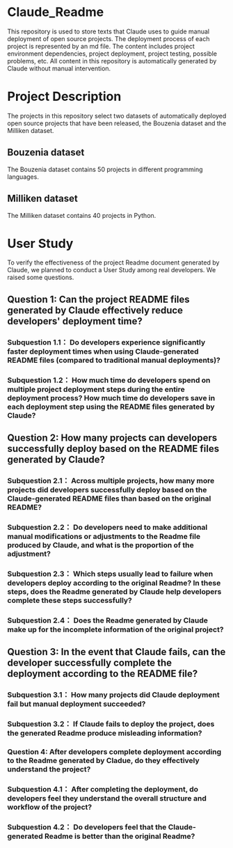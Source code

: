 # Claude_Readme
This repository is used to store texts that Claude uses to guide manual deployment of open source projects. The deployment process of each project is represented by an md file. The content includes project environment dependencies, project deployment, project testing, possible problems, etc. All content in this repository is automatically generated by Claude without manual intervention.
# Project Description
The projects in this repository select two datasets of automatically deployed open source projects that have been released, the Bouzenia dataset and the Milliken dataset.
## Bouzenia dataset
The Bouzenia dataset contains 50 projects in different programming languages.
## Milliken dataset
The Milliken dataset contains 40 projects in Python.
# User Study
To verify the effectiveness of the project Readme document generated by Claude, we planned to conduct a User Study among real developers. We raised some questions.
## Question 1: Can the project README files generated by Claude effectively reduce developers' deployment time?
### Subquestion 1.1： Do developers experience significantly faster deployment times when using Claude-generated README files (compared to traditional manual deployments)?
### Subquestion 1.2： How much time do developers spend on multiple project deployment steps during the entire deployment process? How much time do developers save in each deployment step using the README files generated by Claude?

## Question 2: How many projects can developers successfully deploy based on the README files generated by Claude?
### Subquestion 2.1： Across multiple projects, how many more projects did developers successfully deploy based on the Claude-generated README files than based on the original README?
### Subquestion 2.2： Do developers need to make additional manual modifications or adjustments to the Readme file produced by Claude, and what is the proportion of the adjustment?
### Subquestion 2.3： Which steps usually lead to failure when developers deploy according to the original Readme? In these steps, does the Readme generated by Claude help developers complete these steps successfully?
### Subquestion 2.4： Does the Readme generated by Claude make up for the incomplete information of the original project?

## Question 3:  In the event that Claude fails, can the developer successfully complete the deployment according to the README file?
### Subquestion 3.1： How many projects did Claude deployment fail but manual deployment succeeded?
### Subquestion 3.2： If Claude fails to deploy the project, does the generated Readme produce misleading information?

### Question 4: After developers complete deployment according to the Readme generated by Cladue, do they effectively understand the project?
### Subquestion 4.1： After completing the deployment, do developers feel they understand the overall structure and workflow of the project?
### Subquestion 4.2： Do developers feel that the Claude-generated Readme is better than the original Readme?
